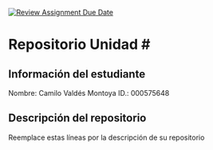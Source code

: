 [![Review Assignment Due Date](https://classroom.github.com/assets/deadline-readme-button-22041afd0340ce965d47ae6ef1cefeee28c7c493a6346c4f15d667ab976d596c.svg)](https://classroom.github.com/a/icr2KSOc)
# Repositorio Unidad \#
## Información del estudiante
Nombre: Camilo Valdés Montoya
ID.: 000575648
## Descripción del repositorio
Reemplace estas líneas por la descripción de su repositorio
